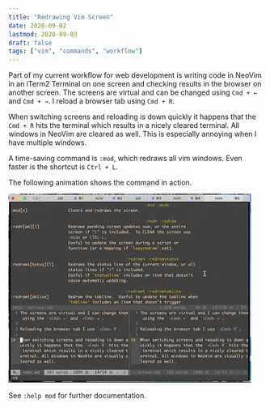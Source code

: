 ```yaml
---
title: "Redrawing Vim Screen"
date: 2020-09-02
lastmod: 2020-09-03
draft: false
tags: ["vim", "commands", "workflow"]
---
```


Part of my current workflow for web development is writing code in NeoVim in an iTerm2 Terminal on one screen and checking results in the browser on another screen.
The screens are virtual and can be changed using `Cmd + ←` and `Cmd + →`. I reload a browser tab using `Cmd + R`.

When switching screens and reloading is down quickly it happens that the `Cmd + R` hits the terminal which results in a nicely cleared terminal.
All windows in NeoVim are cleared as well. This is especially annoying when I have multiple windows.

A time-saving command is `:mod`, which redraws all vim windows. Even faster is the shortcut is `Ctrl + L`.

The following animation shows the command in action.

![Show command in action](./assets/clearing-the-terminal.gif)

See `:help mod` for further documentation.

